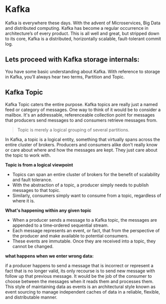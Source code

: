 # Kafka
Kafka is everywhere these days. With the advent of Microservices, Big Data and distributed computing. Kafka has become a regular occurrence in architecture’s of every product. This is all well and great, but stripped down to its core, Kafka is a distributed, horizontally scalable, fault-tolerant commit log.

## Lets proceed with Kafka storage internals:
You have some basic understanding about Kafka. With reference to storage in Kafka, you’ll always hear two terms, Partition and Topic.

 ## Kafka Topic
 Kafka Topic caters the entire purpose. Kafka topics are really just a named feed or category of messages. One way to think of it would be to consider a mailbox. It's an addressable, referenceable collection point for messages that producers send messages to and consumers retrieve messages from. 

> Topic is merely a logical grouping of several partitions.

 

In Kafka, a topic is a logical entity, something that virtually spans across the entire cluster of brokers. Producers and consumers alike don't really know or care about where and how the messages are kept. They just care about the topic to work with.

 **Topic is from a logical viewpoint**

 - Topics can span an entire cluster of brokers for the benefit of
   scalability and fault tolerance.
 - With the abstraction of a topic, a producer simply needs to publish
   messages to that topic.
 - Similarly, consumers simply want to consume from a topic, regardless
   of where it is.

**What's happening within any given topic**

 - When a producer sends a message to a Kafka topic, the messages are appended to a time‑ordered sequential stream.
 - Each message represents an event, or fact, that from the perspective of the producer and make available to potential consumers.
 - These events are immutable. Once they are received into a topic, they cannot be changed.

**what happens when we enter wrong data:**

if a producer happens to send a message that is incorrect or represent a fact that is no longer valid, its only recourse is to send new message with follow up that previous message.
 It would be the job of the consumer to choose between the messages when it reads them and processes them. This style of maintaining data as events is an architectural style known as event sourcing to manage independent caches of data in a reliable, flexible, and distributable manner. 

	 
	 

<!--stackedit_data:
eyJoaXN0b3J5IjpbODExOTYwNjIwLDExODU1NzcwNzAsLTIwNT
Q0ODY2ODEsLTQ3MDQ1MjYwOCw2NTA4OTgxOCwtMjA4ODc0NjYx
MiwtMjA4ODc0NjYxMiwtMTE3MTkyODQ1LDkzMzMwOTc4NywxMj
E4NDc2NTA5LC0xNzM4NDE0MDMsLTg4MTA0MjU2MSwtMjAxNDMy
MjgzNSwtMzczMzI3NTQ3LDIzNjkxODQ0NSwtODUxMDgwODU1LC
0xOTc1NjgxNTM0LC0yMDM1ODIwMzQ2LC00NTM4NDYyNjQsLTE4
MDgzMzExOTRdfQ==
-->